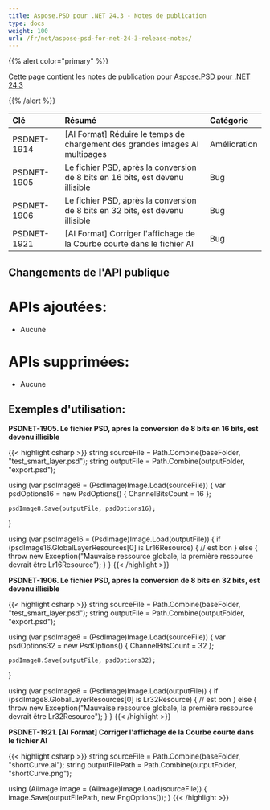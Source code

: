 ```yaml
---
title: Aspose.PSD pour .NET 24.3 - Notes de publication
type: docs
weight: 100
url: /fr/net/aspose-psd-for-net-24-3-release-notes/
---
```


{{% alert color="primary" %}}

Cette page contient les notes de publication pour [Aspose.PSD pour .NET 24.3](https://www.nuget.org/packages/Aspose.PSD/)

{{% /alert %}}

| **Clé**     | **Résumé**                                                          | **Catégorie** |
|:------------|:---------------------------------------------------------------------|:------------|
| PSDNET-1914 | [AI Format] Réduire le temps de chargement des grandes images AI multipages         |     Amélioration     |
| PSDNET-1905 | Le fichier PSD, après la conversion de 8 bits en 16 bits, est devenu illisible |     Bug     |
| PSDNET-1906 | Le fichier PSD, après la conversion de 8 bits en 32 bits, est devenu illisible |     Bug     |
| PSDNET-1921 | [AI Format] Corriger l'affichage de la Courbe courte dans le fichier AI                 |     Bug     |

## **Changements de l'API publique**
# **APIs ajoutées:**
- Aucune

# **APIs supprimées:**
- Aucune

## **Exemples d'utilisation:**

**PSDNET-1905. Le fichier PSD, après la conversion de 8 bits en 16 bits, est devenu illisible**

{{< highlight csharp >}}
string sourceFile = Path.Combine(baseFolder, "test_smart_layer.psd");
string outputFile = Path.Combine(outputFolder, "export.psd");

using (var psdImage8 = (PsdImage)Image.Load(sourceFile))
{
    var psdOptions16 = new PsdOptions()
    {
        ChannelBitsCount = 16
    };

    psdImage8.Save(outputFile, psdOptions16);
}

using (var psdImage16 = (PsdImage)Image.Load(outputFile))
{
    if (psdImage16.GlobalLayerResources[0] is Lr16Resource)
    {
        // est bon
    }
    else
    {
        throw new Exception("Mauvaise ressource globale, la première ressource devrait être Lr16Resource");
    }
}
{{< /highlight >}}

**PSDNET-1906. Le fichier PSD, après la conversion de 8 bits en 32 bits, est devenu illisible**

{{< highlight csharp >}}
string sourceFile = Path.Combine(baseFolder, "test_smart_layer.psd");
string outputFile = Path.Combine(outputFolder, "export.psd");

using (var psdImage8 = (PsdImage)Image.Load(sourceFile))
{
    var psdOptions32 = new PsdOptions()
    {
        ChannelBitsCount = 32
    };

    psdImage8.Save(outputFile, psdOptions32);
}

using (var psdImage8 = (PsdImage)Image.Load(outputFile))
{
    if (psdImage8.GlobalLayerResources[0] is Lr32Resource)
    {
        // est bon
    }
    else
    {
        throw new Exception("Mauvaise ressource globale, la première ressource devrait être Lr32Resource");
    }
}
{{< /highlight >}}

**PSDNET-1921. [AI Format] Corriger l'affichage de la Courbe courte dans le fichier AI**

{{< highlight csharp >}}
string sourceFile = Path.Combine(baseFolder, "shortCurve.ai");
string outputFilePath = Path.Combine(outputFolder, "shortCurve.png");

using (AiImage image = (AiImage)Image.Load(sourceFile))
{
    image.Save(outputFilePath, new PngOptions());
}
{{< /highlight >}}
